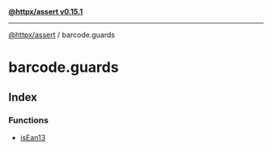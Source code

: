 [**@httpx/assert v0.15.1**](../README.md)

***

[@httpx/assert](../README.md) / barcode.guards

# barcode.guards

## Index

### Functions

- [isEan13](functions/isEan13.md)
